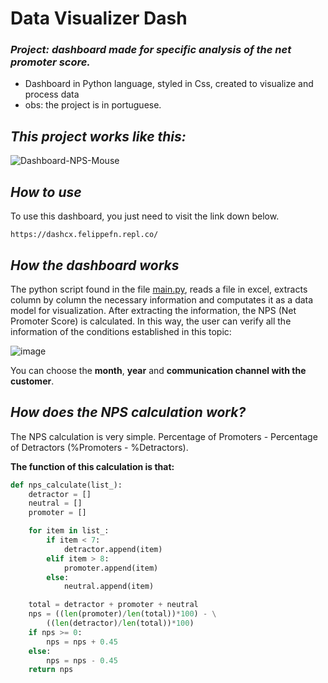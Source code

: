 # Data Visualizer Dash

### _Project: dashboard made for specific analysis of the net promoter score._

- Dashboard in Python language, styled in Css, created to visualize and process data
- obs: the project is in portuguese.

## _This project works like this:_

<!--
Sem o cursor do mouse:
![Dashboard-NPS](https://user-images.githubusercontent.com/79763393/156893430-0711505a-8d12-4d06-a825-e15ea3766c00.gif)
-->

<!--
Com o cursor do mouse:
-->
![Dashboard-NPS-Mouse](https://user-images.githubusercontent.com/79763393/156893599-2f316e23-fac9-47f3-b169-dd7c35699168.gif)

## _How to use_

To use this dashboard, you just need to visit the link down below.

```
https://dashcx.felippefn.repl.co/
```
## _How the dashboard works_

The python script found in the file [main.py](https://github.com/Felippefn/Data-visualizer-Dash/blob/main/main.py), reads a file in excel, extracts column by column the necessary information and computates it as a data model for visualization. After extracting the information, the NPS (Net Promoter Score) is calculated. In this way, the user can verify all the information of the conditions established in this topic:

![image](https://user-images.githubusercontent.com/79763393/156893824-afb68f48-edea-4060-aab3-db2608e89751.png)

You can choose the <b>month</b>, <b>year</b> and <b>communication channel with the customer</b>.


## _How does the NPS calculation work?_

The NPS calculation is very simple. Percentage of Promoters - Percentage of Detractors (%Promoters - %Detractors).

<b>The function of this calculation is that:</b>

```python
def nps_calculate(list_):
    detractor = []
    neutral = []
    promoter = []

    for item in list_:
        if item < 7:
            detractor.append(item)
        elif item > 8:
            promoter.append(item)
        else:
            neutral.append(item)

    total = detractor + promoter + neutral
    nps = ((len(promoter)/len(total))*100) - \
        ((len(detractor)/len(total))*100)
    if nps >= 0:
        nps = nps + 0.45
    else:
        nps = nps - 0.45
    return nps

```
